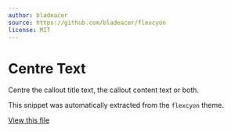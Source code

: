 ```yaml
---
author: bladeacer
source: https://github.com/bladeacer/flexcyon
license: MIT
---
```


# Centre Text

Centre the callout title text, the callout content text or both.

This snippet was automatically extracted from the `flexcyon` theme.

[View this file](./centre-text.css)
